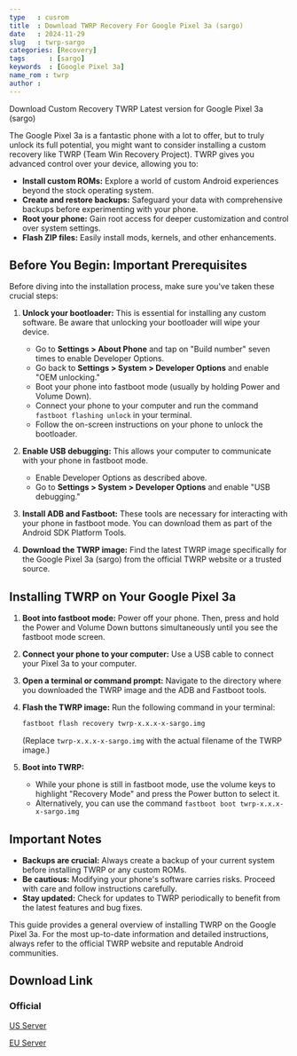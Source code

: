 ```yaml
---
type   : cusrom
title  : Download TWRP Recovery For Google Pixel 3a (sargo)
date   : 2024-11-29
slug   : twrp-sargo
categories: [Recovery]
tags      : [sargo]
keywords  : [Google Pixel 3a]
name_rom : twrp
author :
---
```


Download Custom Recovery TWRP Latest version for Google Pixel 3a (sargo)

The Google Pixel 3a is a fantastic phone with a lot to offer, but to truly unlock its full potential, you might want to consider installing a custom recovery like TWRP (Team Win Recovery Project). TWRP gives you advanced control over your device, allowing you to:

* **Install custom ROMs:** Explore a world of custom Android experiences beyond the stock operating system.
* **Create and restore backups:**  Safeguard your data with comprehensive backups before experimenting with your phone.
* **Root your phone:** Gain root access for deeper customization and control over system settings.
* **Flash ZIP files:** Easily install mods, kernels, and other enhancements.

## Before You Begin: Important Prerequisites

Before diving into the installation process, make sure you've taken these crucial steps:

1. **Unlock your bootloader:** This is essential for installing any custom software. Be aware that unlocking your bootloader will wipe your device.
   *  Go to **Settings > About Phone** and tap on "Build number" seven times to enable Developer Options.
   *  Go back to **Settings > System > Developer Options** and enable "OEM unlocking."
   *  Boot your phone into fastboot mode (usually by holding Power and Volume Down).
   *  Connect your phone to your computer and run the command `fastboot flashing unlock` in your terminal.
   *  Follow the on-screen instructions on your phone to unlock the bootloader.

2. **Enable USB debugging:** This allows your computer to communicate with your phone in fastboot mode.
   *  Enable Developer Options as described above.
   *  Go to **Settings > System > Developer Options** and enable "USB debugging."

3. **Install ADB and Fastboot:** These tools are necessary for interacting with your phone in fastboot mode. You can download them as part of the Android SDK Platform Tools.

4. **Download the TWRP image:**  Find the latest TWRP image specifically for the Google Pixel 3a (sargo) from the official TWRP website or a trusted source.

## Installing TWRP on Your Google Pixel 3a

1. **Boot into fastboot mode:**  Power off your phone. Then, press and hold the Power and Volume Down buttons simultaneously until you see the fastboot mode screen.

2. **Connect your phone to your computer:** Use a USB cable to connect your Pixel 3a to your computer.

3. **Open a terminal or command prompt:** Navigate to the directory where you downloaded the TWRP image and the ADB and Fastboot tools.

4. **Flash the TWRP image:**  Run the following command in your terminal:
   ```bash
   fastboot flash recovery twrp-x.x.x-x-sargo.img 
   ```
   (Replace `twrp-x.x.x-x-sargo.img` with the actual filename of the TWRP image.)

5. **Boot into TWRP:**
   *  While your phone is still in fastboot mode, use the volume keys to highlight "Recovery Mode" and press the Power button to select it. 
   *  Alternatively, you can use the command `fastboot boot twrp-x.x.x-x-sargo.img`


## Important Notes

* **Backups are crucial:** Always create a backup of your current system before installing TWRP or any custom ROMs.
* **Be cautious:** Modifying your phone's software carries risks. Proceed with care and follow instructions carefully.
* **Stay updated:** Check for updates to TWRP periodically to benefit from the latest features and bug fixes.

This guide provides a general overview of installing TWRP on the Google Pixel 3a. For the most up-to-date information and detailed instructions, always refer to the official TWRP website and reputable Android communities.


## Download Link
### Official
[US Server](https://dl.twrp.me/sargo)

[EU Server](https://eu.dl.twrp.me/sargo)


